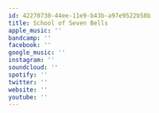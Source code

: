 ```yaml
---
id: 42270730-44ee-11e9-b43b-a97e9522b58b
title: School of Seven Bells
apple_music: ''
bandcamp: ''
facebook: ''
google_music: ''
instagram: ''
soundcloud: ''
spotify: ''
twitter: ''
website: ''
youtube: ''
---
```

